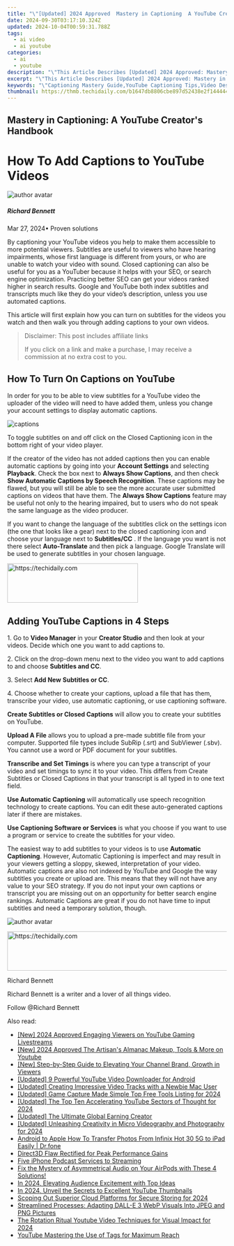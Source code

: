 ```yaml
---
title: "\"[Updated] 2024 Approved  Mastery in Captioning  A YouTube Creator's Handbook\""
date: 2024-09-30T03:17:10.324Z
updated: 2024-10-04T00:59:31.788Z
tags:
  - ai video
  - ai youtube
categories:
  - ai
  - youtube
description: "\"This Article Describes [Updated] 2024 Approved: Mastery in Captioning: A YouTube Creator's Handbook\""
excerpt: "\"This Article Describes [Updated] 2024 Approved: Mastery in Captioning: A YouTube Creator's Handbook\""
keywords: "\"Captioning Mastery Guide,YouTube Captioning Tips,Video Description Expertise,Audio-to-Video Transcription,Accessibility in Content Creation,Creative Caption Writing Skills,Professional Subtitles Crafting\""
thumbnail: https://thmb.techidaily.com/b1647db8806cbe897d52438e2f14444426f8ed4b6e8803f065c62fd751a91e70.jpg
---
```


## Mastery in Captioning: A YouTube Creator's Handbook

# How To Add Captions to YouTube Videos

![author avatar](https://images.wondershare.com/filmora/article-images/richard-bennett.jpg)

##### Richard Bennett

 Mar 27, 2024• Proven solutions

By captioning your YouTube videos you help to make them accessible to more potential viewers. Subtitles are useful to viewers who have hearing impairments, whose first language is different from yours, or who are unable to watch your video with sound. Closed captioning can also be useful for you as a YouTuber because it helps with your SEO, or search engine optimization. Practicing better SEO can get your videos ranked higher in search results. Google and YouTube both index subtitles and transcripts much like they do your video’s description, unless you use automated captions.

This article will first explain how you can turn on subtitles for the videos you watch and then walk you through adding captions to your own videos.

>  Disclaimer: This post includes affiliate links
>
>  If you click on a link and make a purchase, I may receive a commission at no extra cost to you.
>

## How To Turn On Captions on YouTube

In order for you to be able to view subtitles for a YouTube video the uploader of the video will need to have added them, unless you change your account settings to display automatic captions.

![captions](https://images.wondershare.com/filmora/article-images/captions-how-to-turn-on.JPG)

To toggle subtitles on and off click on the Closed Captioning icon in the bottom right of your video player.

If the creator of the video has not added captions then you can enable automatic captions by going into your **Account Settings** and selecting **Playback**. Check the box next to **Always Show Captions**, and then check   **Show Automatic Captions by Speech Recognition**. These captions may be flawed, but you will still be able to see the more accurate user submitted captions on videos that have them. The **Always Show Captions** feature may be useful not only to the hearing impaired, but to users who do not speak the same language as the video producer.

If you want to change the language of the subtitles click on the settings icon (the one that looks like a gear) next to the closed captioning icon and choose your language next to   **Subtitles/CC** . If the language you want is not there select **Auto-Translate**  and then pick a language. Google Translate will be used to generate subtitles in your chosen language.

<!-- affiliate ads begin -->
<a href="https://aligracehair.sjv.io/c/5597632/1902289/19272" target="_top" id="1902289">
  <img src="//a.impactradius-go.com/display-ad/19272-1902289" border="0" alt="https://techidaily.com" width="300" height="90"/>
</a>
<img height="0" width="0" src="https://aligracehair.sjv.io/i/5597632/1902289/19272" style="position:absolute;visibility:hidden;" border="0" />
<!-- affiliate ads end -->

## Adding YouTube Captions in 4 Steps

1\. Go to **Video Manager** in your **Creator Studio** and then look at your videos. Decide which one you want to add captions to.

2\. Click on the drop-down menu next to the video you want to add captions to and choose **Subtitles and CC**.

3\. Select **Add New** **Subtitles or CC**.

4\. Choose whether to create your captions, upload a file that has them, transcribe your video, use automatic captioning, or use captioning software.

**Create Subtitles or Closed Captions** will allow you to create your subtitles on YouTube.

**Upload A File** allows you to upload a pre-made subtitle file from your computer. Supported file types include SubRip (.srt) and SubViewer (.sbv). You cannot use a word or PDF document for your subtitles.

**Transcribe and Set Timings** is where you can type a transcript of your video and set timings to sync it to your video. This differs from Create Subtitles or Closed Captions in that your transcript is all typed in to one text field.

**Use Automatic Captioning** will automatically use speech recognition technology to create captions. You can edit these auto-generated captions later if there are mistakes.

**Use Captioning Software or Services** is what you choose if you want to use a program or service to create the subtitles for your video.

The easiest way to add subtitles to your videos is to use **Automatic Captioning**. However, Automatic Captioning is imperfect and may result in your viewers getting a sloppy, skewed, interpretation of your video. Automatic captions are also not indexed by YouTube and Google the way subtitles you create or upload are. This means that they will not have any value to your SEO strategy. If you do not input your own captions or transcript you are missing out on an opportunity for better search engine rankings. Automatic Captions are great if you do not have time to input subtitles and need a temporary solution, though.

![author avatar](https://images.wondershare.com/filmora/article-images/richard-bennett.jpg)

<!-- affiliate ads begin -->
<a href="https://aligracehair.sjv.io/c/5597632/1885947/19272" target="_top" id="1885947">
  <img src="//a.impactradius-go.com/display-ad/19272-1885947" border="0" alt="https://techidaily.com" width="728" height="90"/>
</a>
<img height="0" width="0" src="https://aligracehair.sjv.io/i/5597632/1885947/19272" style="position:absolute;visibility:hidden;" border="0" />
<!-- affiliate ads end -->

Richard Bennett

Richard Bennett is a writer and a lover of all things video.

Follow @Richard Bennett

<ins class="adsbygoogle"
     style="display:block"
     data-ad-format="autorelaxed"
     data-ad-client="ca-pub-7571918770474297"
     data-ad-slot="1223367746"></ins>

<ins class="adsbygoogle"
     style="display:block"
     data-ad-client="ca-pub-7571918770474297"
     data-ad-slot="8358498916"
     data-ad-format="auto"
     data-full-width-responsive="true"></ins>

<span class="atpl-alsoreadstyle">Also read:</span>
<div><ul>
<li><a href="https://youtube-blog.techidaily.com/024-approved-engaging-viewers-on-youtube-gaming-livestreams/"><u>[New] 2024 Approved Engaging Viewers on YouTube Gaming Livestreams</u></a></li>
<li><a href="https://youtube-blog.techidaily.com/024-approved-the-artisans-almanac-makeup-tools-and-more-on-youtube/"><u>[New] 2024 Approved The Artisan's Almanac Makeup, Tools & More on Youtube</u></a></li>
<li><a href="https://youtube-blog.techidaily.com/tep-by-step-guide-to-elevating-your-channel-brand-growth-in-viewers/"><u>[New] Step-by-Step Guide to Elevating Your Channel Brand, Growth in Viewers</u></a></li>
<li><a href="https://youtube-blog.techidaily.com/ed-9-powerful-youtube-video-downloader-for-android/"><u>[Updated] 9 Powerful YouTube Video Downloader for Android</u></a></li>
<li><a href="https://youtube-blog.techidaily.com/ed-creating-impressive-video-tracks-with-a-newbie-mac-user/"><u>[Updated] Creating Impressive Video Tracks with a Newbie Mac User</u></a></li>
<li><a href="https://on-screen-recording.techidaily.com/updated-game-capture-made-simple-top-free-tools-listing-for-2024/"><u>[Updated] Game Capture Made Simple Top Free Tools Listing for 2024</u></a></li>
<li><a href="https://youtube-blog.techidaily.com/ed-the-top-ten-accelerating-youtube-sectors-of-thought-for-2024/"><u>[Updated] The Top Ten Accelerating YouTube Sectors of Thought for 2024</u></a></li>
<li><a href="https://youtube-blog.techidaily.com/ed-the-ultimate-global-earning-creator/"><u>[Updated] The Ultimate Global Earning Creator</u></a></li>
<li><a href="https://article-posts.techidaily.com/updated-unleashing-creativity-in-micro-videography-and-photography-for-2024/"><u>[Updated] Unleashing Creativity in Micro Videography and Photography for 2024</u></a></li>
<li><a href="https://blog-min.techidaily.com/android-to-apple-how-to-transfer-photos-from-infinix-hot-30-5g-to-ipad-easily-drfone-by-drfone-transfer-from-android-transfer-from-android/"><u>Android to Apple How To Transfer Photos From Infinix Hot 30 5G to iPad Easily | Dr.fone</u></a></li>
<li><a href="https://graphic-issues.techidaily.com/direct3d-flaw-rectified-for-peak-performance-gains/"><u>Direct3D Flaw Rectified for Peak Performance Gains</u></a></li>
<li><a href="https://extra-lessons.techidaily.com/five-iphone-podcast-services-to-streaming/"><u>Five iPhone Podcast Services to Streaming</u></a></li>
<li><a href="https://fox-that.techidaily.com/fix-the-mystery-of-asymmetrical-audio-on-your-airpods-with-these-4-solutions/"><u>Fix the Mystery of Asymmetrical Audio on Your AirPods with These 4 Solutions!</u></a></li>
<li><a href="https://youtube-videos.techidaily.com/in-2024-elevating-audience-excitement-with-top-ideas/"><u>In 2024, Elevating Audience Excitement with Top Ideas</u></a></li>
<li><a href="https://youtube-lab.techidaily.com/24-unveil-the-secrets-to-excellent-youtube-thumbnails/"><u>In 2024, Unveil the Secrets to Excellent YouTube Thumbnails</u></a></li>
<li><a href="https://fox-info.techidaily.com/scoping-out-superior-cloud-platforms-for-secure-storing-for-2024/"><u>Scoping Out Superior Cloud Platforms for Secure Storing for 2024</u></a></li>
<li><a href="https://tech-haven.techidaily.com/streamlined-processes-adapting-dall-e-3-webp-visuals-into-jpeg-and-png-pictures/"><u>Streamlined Processes: Adapting DALL-E 3 WebP Visuals Into JPEG and PNG Pictures</u></a></li>
<li><a href="https://youtube-blog.techidaily.com/otation-ritual-youtube-video-techniques-for-visual-impact-for-2024/"><u>The Rotation Ritual Youtube Video Techniques for Visual Impact for 2024</u></a></li>
<li><a href="https://youtube-blog.techidaily.com/be-mastering-the-use-of-tags-for-maximum-reach/"><u>YouTube Mastering the Use of Tags for Maximum Reach</u></a></li>
</ul></div>

